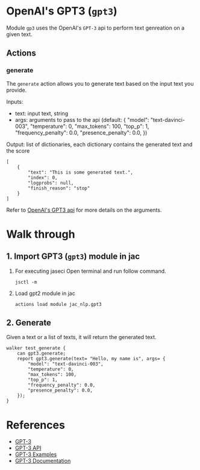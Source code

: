 # **OpenAI's GPT3 (`gpt3`)**

Module `gp3` uses the OpenAI's `GPT-3` api to perform text genreation on a given text.
## **Actions**
### generate
The `generate` action allows you to generate text based on the input text you provide.

Inputs:
- text: input text, string
- args: arguments to pass to the api (default: {
    "model": "text-davinci-003",
    "temperature": 0,
    "max_tokens": 100,
    "top_p": 1,
    "frequency_penalty": 0.0,
    "presence_penalty": 0.0,
})

Output: list of dictionaries, each dictionary contains the generated text and the score
```
[
    {
        "text": "This is some generated text.",
        "index": 0,
        "logprobs": null,
        "finish_reason": "stop"
    }
]
```

Refer to [OpenAI's GPT3 api](https://platform.openai.com/examples) for more details on the arguments.

# **Walk through**

## **1. Import GPT3 (`gpt3`) module in jac**
1. For executing jaseci Open terminal and run follow command.
    ```
    jsctl -m
    ```
2.  Load gpt2 module in jac
    ```
    actions load module jac_nlp.gpt3
    ```

## **2. Generate**
Given a text or a list of texts, it will return the generated text.
```jac
walker test_generate {
    can gpt3.generate;
    report gpt3.generate(text= "Hello, my name is", args= {
        "model": "text-davinci-003",
        "temperature": 0,
        "max_tokens": 100,
        "top_p": 1,
        "frequency_penalty": 0.0,
        "presence_penalty": 0.0,
    });
}
```
# **References**
- [GPT-3](https://openai.com/blog/gpt-3-apps/)
- [GPT-3 API](https://beta.openai.com/docs/api-reference/introduction)
- [GPT-3 Examples](https://beta.openai.com/docs/api-reference/examples)
- [GPT-3 Documentation](https://beta.openai.com/docs/api-reference/introduction)